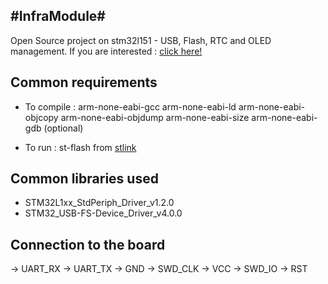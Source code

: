 #InfraModule#
-----------

Open Source project on stm32l151 - USB, Flash, RTC and OLED management.
If you are interested : [click here!](http://la-bluefrog.myinstapage.com/)


Common requirements
-------------------

- To compile :
    arm-none-eabi-gcc
    arm-none-eabi-ld
    arm-none-eabi-objcopy
    arm-none-eabi-objdump
    arm-none-eabi-size
    arm-none-eabi-gdb (optional)

- To run :
    st-flash from [stlink](https://github.com/texane/stlink)

Common libraries used
---------------------

- STM32L1xx_StdPeriph_Driver_v1.2.0
- STM32_USB-FS-Device_Driver_v4.0.0



Connection to the board
-----------------------

-> UART_RX
-> UART_TX
-> GND
-> SWD_CLK
-> VCC
-> SWD_IO
-> RST
